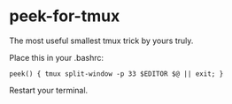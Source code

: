 # peek-for-tmux
The most useful smallest tmux trick by yours truly.

Place this in your .bashrc:

`peek() { tmux split-window -p 33 $EDITOR $@ || exit; }`

Restart your terminal.
